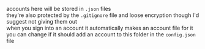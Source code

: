 accounts here will be stored in `.json` files<br>
they're also protected by the `.gitignore` file and loose encryption though I'd suggest not giving them out<br>
when you sign into an account it automatically makes an account file for it<br>
you can change if it should add an account to this folder in the `config.json` file